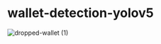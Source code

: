 # wallet-detection-yolov5

![dropped-wallet (1)](https://github.com/amaanirfan19/FallFinder/assets/52991990/6cf6c480-0904-4a62-aa81-cc58a6ea54f6)

